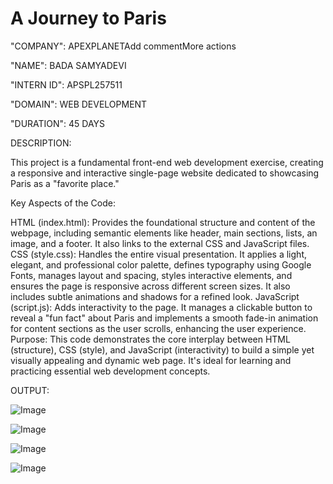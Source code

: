 # A Journey to Paris

"COMPANY": APEXPLANETAdd commentMore actions

"NAME": BADA SAMYADEVI

"INTERN ID":  APSPL257511

"DOMAIN": WEB DEVELOPMENT

"DURATION": 45 DAYS

DESCRIPTION:

This project is a fundamental front-end web development exercise, creating a responsive and interactive single-page website dedicated to showcasing Paris as a "favorite place."

Key Aspects of the Code:

HTML (index.html): Provides the foundational structure and content of the webpage, including semantic elements like header, main sections, lists, an image, and a footer. It also links to the external CSS and JavaScript files.
CSS (style.css): Handles the entire visual presentation. It applies a light, elegant, and professional color palette, defines typography using Google Fonts, manages layout and spacing, styles interactive elements, and ensures the page is responsive across different screen sizes. It also includes subtle animations and shadows for a refined look.
JavaScript (script.js): Adds interactivity to the page. It manages a clickable button to reveal a "fun fact" about Paris and implements a smooth fade-in animation for content sections as the user scrolls, enhancing the user experience.
Purpose:
This code demonstrates the core interplay between HTML (structure), CSS (style), and JavaScript (interactivity) to build a simple yet visually appealing and dynamic web page. It's ideal for learning and practicing essential web development concepts.

OUTPUT:

![Image](https://github.com/user-attachments/assets/38a92662-f64a-4683-a003-2bb8bcd01c06)

![Image](https://github.com/user-attachments/assets/ff66602c-89f6-4fa7-993b-a931a8a576d3)

![Image](https://github.com/user-attachments/assets/c336a491-18f1-477e-bfae-10f551cec031)

![Image](https://github.com/user-attachments/assets/d38c0093-7aec-497e-8cd6-1d12df0984be)
